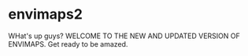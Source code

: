 # envimaps2
WHat's up guys? 
WELCOME TO THE NEW AND UPDATED VERSION OF ENVIMAPS.
Get ready to be amazed.
